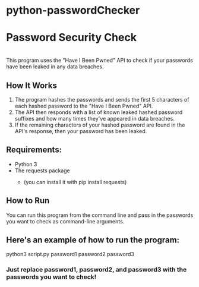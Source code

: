 # python-passwordChecker

<h1>Password Security Check</h1>
<br>
This program uses the "Have I Been Pwned" API to check if your passwords have been leaked in any data breaches.

<h2>How It Works</h2>
<ol>
  <li>The program hashes the passwords and sends the first 5 characters of each hashed password to the "Have I Been Pwned" API.</li>
  <li>The API then responds with a list of known leaked hashed password suffixes and how many times they've appeared in data breaches.</li>
  <li>If the remaining characters of your hashed password are found in the API's response, then your password has been leaked.</li>
</ol>

<h2>Requirements:</h2>
<ul>
  <li>Python 3</li>
  <li>The requests package</li>
  <ul>
    <li>(you can install it with pip install requests)</li>
  </ul>
</ul>
<h2>How to Run</h2>
You can run this program from the command line and pass in the passwords you want to check as command-line arguments. 

<h2>Here's an example of how to run the program:</h2>
python3 script.py password1 password2 password3

<h3>Just replace password1, password2, and password3 with the passwords you want to check!</h3>
